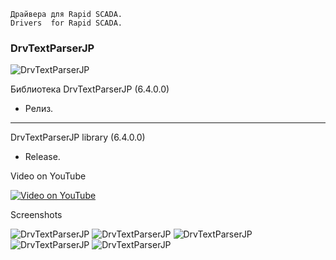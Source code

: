 	Драйвера для Rapid SCADA.
	Drivers  for Rapid SCADA.


	
### DrvTextParserJP

![DrvTextParserJP](https://img.shields.io/github/downloads/JurasskPark/RapidScada_v6/DrvTextParserJP_v6.4.0.0/total)


Библиотека DrvTextParserJP (6.4.0.0)
- Релиз.
---------------------------------------------------------------------------

DrvTextParserJP  library (6.4.0.0)
- Release.


Video on YouTube 



[![Video on YouTube]()]()

Screenshots

![DrvTextParserJP](https://raw.githubusercontent.com/JurasskPark/RapidScada_v6/master/SharewareDrivers/Drivers/TrendJP/Source/DrvTextParserJP_001.png) ![DrvTextParserJP](https://raw.githubusercontent.com/JurasskPark/RapidScada_v6/master/SharewareDrivers/Drivers/TrendJP/Source/DrvTextParserJP_002.png)
![DrvTextParserJP](https://raw.githubusercontent.com/JurasskPark/RapidScada_v6/master/SharewareDrivers/Drivers/TrendJP/Source/DrvTextParserJP_003.png) ![DrvTextParserJP](https://raw.githubusercontent.com/JurasskPark/RapidScada_v6/master/SharewareDrivers/Drivers/TrendJP/Source/DrvTextParserJP_004.png)
![DrvTextParserJP](https://raw.githubusercontent.com/JurasskPark/RapidScada_v6/master/SharewareDrivers/Drivers/TrendJP/Source/DrvTextParserJP_005.png) 
